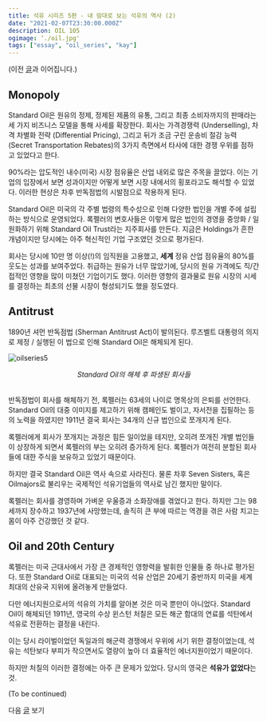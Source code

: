 ```yaml
---
title: 석유 시리즈 5편 - 내 맘대로 보는 석유의 역사 (2)
date: "2021-02-07T23:30:00.000Z"
description: OIL 105
ogimage: ‘./oil.jpg'
tags: ["essay", "oil_series", "kay"]
---
```


(이전 [글](https://www.learningman.co/oilseries4/)과 이어집니다.)

## Monopoly

Standard Oil은 원유의 정제, 정제된 제품의 유통, 그리고 최종 소비자까지의 판매라는 세 가지 비즈니스 모델을 통해 사세를 확장한다. 회사는 가격경쟁력 (Underselling), 차격 차별화 전략 (Differential Pricing), 그리고 뒤가 조금 구린 운송비 절감 능력 (Secret Transportation Rebates)의 3가지 측면에서 타사에 대한 경쟁 우위를 점하고 있었다고 한다.

90%라는 압도적인 내수(미국) 시장 점유율은 산업 내외로 많은 주목을 끌었다. 이는 기업의 입장에서 보면 성과이지만 어떻게 보면 시장 내에서의 횡포라고도 해석할 수 있었다. 이러한 현상은 차후 반독점법의 시발점으로 작용하게 된다.

Standard Oil은 미국의 각 주별 법령의 특수성으로 인해 다양한 법인을 개별 주에 설립하는 방식으로 운영되었다. 록펠러의 변호사들은 이렇게 많은 법인의 경영을 중앙화 / 일원화하기 위해 Standard Oil Trust라는 지주회사를 만든다. 지금은 Holdings가 흔한 개념이지만 당시에는 아주 혁신적인 기업 구조였던 것으로 평가된다. 

회사는 당시에 10만 명 이상(!)의 임직원을 고용했고, **세계** 정유 산업 점유율의 80%를 웃도는 성과를 보여주었다. 취급하는 원유가 너무 많았기에, 당시의 원유 가격에도 직/간접적인 영향을 많이 미쳤던 기업이기도 했다. 이러한 영향의 결과물로 원유 시장의 시세를 결정하는 최초의 선물 시장이 형성되기도 했을 정도였다.

## Antitrust

1890년 셔먼 반독점법 (Sherman Antitrust Act)이 발의된다. 루즈벨트 대통령의 의지로 제정 / 실행된 이 법으로 인해 Standard Oil은 해체되게 된다. 

![oilseries5](/history.jpg)
<center><em>Standard Oil의 해체 후 파생된 회사들</em></center>
<br>

반독점법이 회사를 해체하기 전, 록펠러는 63세의 나이로 명목상의 은퇴를 선언한다. Standard Oil의 대중 이미지를 제고하기 위해 캠페인도 벌이고, 자서전을 집필하는 등의 노력을 하였지만 1911년 결국 회사는 34개의 신규 법인으로 쪼개지게 된다. 

록펠러에게 회사가 쪼개지는 과정은 힘든 일이었을 테지만, 오히려 쪼개진 개별 법인들이 상장하게 되면서 록펠러의 부는 오히려 증가하게 된다. 록펠러가 여전히 분할된 회사들에 대한 주식을 보유하고 있었기 때문이다.

하지만 결국 Standard Oil은 역사 속으로 사라진다. 물론 차후 Seven Sisters, 혹은 Oilmajors로 불리우는 국제적인 석유기업들의 역사로 남긴 했지만 말이다.

록펠러는 회사를 경영하며 가벼운 우울증과 소화장애를 겪었다고 한다. 하지만 그는 98세까지 장수하고 1937년에 사망했는데, 솔직히 큰 부에 따르는 역경을 겪은 사람 치고는 몸이 아주 건강했던 것 같다. 

## Oil and 20th Century

록펠러는 미국 근대사에서 가장 큰 경제적인 영향력을 발휘한 인물들 중 하나로 평가된다. 또한 Standard Oil로 대표되는 미국의 석유 산업은 20세기 중반까지 미국을 세계 최대의 산유국 지위에 올려놓게 만들었다. 

다만 에너지원으로서의 석유의 가치를 알아본 것은 미국 뿐만이 아니었다. Standard Oil이 해체되던 1911년, 영국의 수상 윈스턴 처칠은 모든 해군 함대의 연료를 석탄에서 석유로 전환하는 결정을 내린다.

이는 당시 라이벌이었던 독일과의 해군력 경쟁에서 우위에 서기 위한 결정이었는데, 석유는 석탄보다 부피가 작으면서도 열량이 높아 더 효율적인 에너지원이었기 때문이다.

하지만 처칠의 이러한 결정에는 아주 큰 문제가 있었다. 당시의 영국은 **석유가 없었다**는 것.

(To be continued)

다음 [글](https://www.learningman.co/oilseries6/) 보기